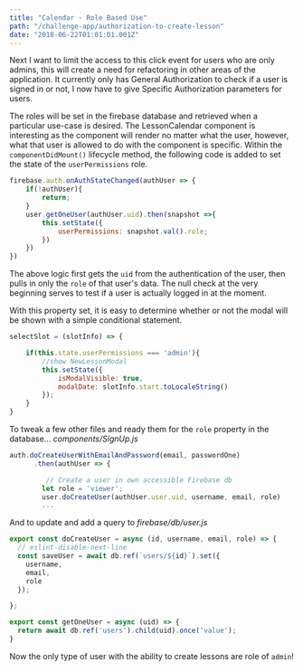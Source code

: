 ```yaml
---
title: "Calendar - Role Based Use"
path: "/challenge-app/authorization-to-create-lesson"
date: "2018-06-22T01:01:01.001Z"
---
```



Next I want to limit the access to this click event for users who are only admins, this will create a need for refactoring in other areas of the application. It currently only has General Authorization to check if a user is signed in or not, I now have to give Specific Authorization parameters for users.

The roles will be set in the firebase database and retrieved when a particular use-case is desired. The LessonCalendar component is interesting as the component will render no matter what the user, however, what that user is allowed to do with the component is specific. Within the `componentDidMount()` lifecycle method, the following code is added to set the state of the `userPermissions` role.
```javascript
firebase.auth.onAuthStateChanged(authUser => {
    if(!authUser){
        return;
    }
    user.getOneUser(authUser.uid).then(snapshot =>{
        this.setState({
            userPermissions: snapshot.val().role;
        })
    })
})
```
The above logic first gets the `uid` from the authentication of the user, then pulls in only the `role` of that user's data. The null check at the very beginning serves to test if a user is actually logged in at the moment.

With this property set, it is easy to determine whether or not the modal will be shown with a simple conditional statement.
```javascript
selectSlot = (slotInfo) => {

    if(this.state.userPermissions === 'admin'){
        //show NewLessonModal
        this.setState({
            isModalVisible: true,
            modalDate: slotInfo.start.toLocaleString()
        });
    }
}
```

To tweak a few other files and ready them for the `role` property in the database...
_components/SignUp.js_
```javascript
auth.doCreateUserWithEmailAndPassword(email, passwordOne)
      .then(authUser => {

         // Create a user in own accessible Firebase db
        let role = 'viewer';
        user.doCreateUser(authUser.user.uid, username, email, role)
        ...
```

And to update and add a query to _firebase/db/user.js_
```javascript
export const doCreateUser = async (id, username, email, role) => {
  // eslint-disable-next-line
  const saveUser = await db.ref(`users/${id}`).set({
    username,
    email,
    role
  });

};

export const getOneUser = async (uid) => {
  return await db.ref('users').child(uid).once('value');
}
```

Now the only type of user with the ability to create lessons are role of `admin`!